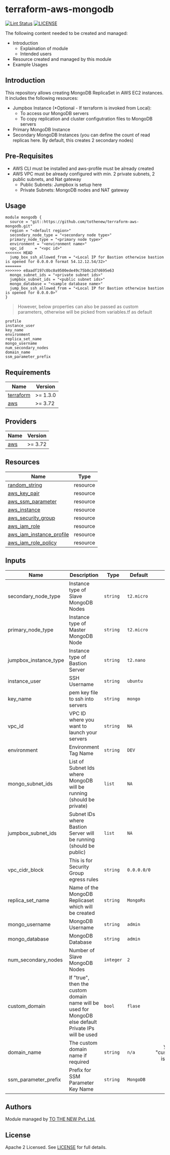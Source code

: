 # terraform-aws-mongodb

[![Lint Status](https://github.com/tothenew/terraform-aws-mongodb/workflows/Lint/badge.svg)](https://github.com/tothenew/terraform-aws-mongodb/actions)
[![LICENSE](https://img.shields.io/github/license/tothenew/terraform-aws-mongodb)](https://github.com/tothenew/terraform-aws-mongodb/blob/master/LICENSE)

The following content needed to be created and managed:
 - Introduction
     - Explaination of module 
     - Intended users
 - Resource created and managed by this module
 - Example Usages

<!-- BEGIN_TF_DOCS -->

## Introduction
This repository allows creating MongoDB ReplicaSet in AWS EC2 instances. It includes the following resources:

- Jumpbox Instance (*Optional - If terraform is invoked from Local): 
    - To access our MongoDB servers
    - To copy replication and cluster configutration files to MongoDB servers
- Primary MongoDB Instance
- Secondary MongoDB Instances (you can define the count of read replicas here. By default, this creates 2 secondary nodes)

## Pre-Requisites
- AWS CLI must be installed and aws-profile must be already created
- AWS VPC must be already configured with min. 2 private subnets, 2 
public subnets, and Nat gateway
    - Public Subnets: Jumpbox is setup here
    - Private Subnets: MongoDB nodes and NAT gateway


## Usage

```
module mongodb {
  source = "git::https://github.com/tothenew/terraform-aws-mongodb.git"
  region = "<default region>"
  secondary_node_type = "<secondary node type>"
  primary_node_type = "<primary node type>"
  environment = "<environment name>"
  vpc_id     = "<vpc id>"
<<<<<<< HEAD
  jump_box_ssh_allowed_from = "<Local IP for Bastion otherwise bastion is opened for 0.0.0.0 format 54.12.12.54/32>"
=======
>>>>>>> e8aadf197c0bc0a9500ede49c75b0c2d7d695e63
  mongo_subnet_ids = "<private subnet ids>"
  jumpbox_subnet_ids = "<public subnet ids>"
  mongo_database = "<sample database name>"
  jump_box_ssh_allowed_from = "<Local IP for Bastion otherwise bastion is opened for 0.0.0.0>"
}
```

> However, below properties can also be passed as custom parameters, otherwise will be picked from variables.tf as default

```
profile
instance_user
key_name
environment
replica_set_name
mongo_username
num_secondary_nodes
domain_name
ssm_parameter_prefix
```

## Requirements

| Name | Version |
|------|---------|
| <a name="requirement_terraform"></a> [terraform](#requirement\_terraform) | >= 1.3.0 |
| <a name="requirement_aws"></a> [aws](#requirement\_aws) | >= 3.72 |

## Providers

| Name | Version |
|------|---------|
| <a name="requirement_aws"></a> [aws](#requirement\_aws) | >= 3.72 |

## Resources

| Name | Type |
|------|------|
| [random_string](https://registry.terraform.io/providers/hashicorp/random/latest/docs/resources/string) | resource |
| [aws_key_pair](https://registry.terraform.io/providers/hashicorp/aws/latest/docs/resources/key_pair) | resource |
| [aws_ssm_parameter](https://registry.terraform.io/providers/hashicorp/aws/latest/docs/resources/ssm_parameter) | resource |
| [aws_instance](https://registry.terraform.io/providers/hashicorp/aws/latest/docs/resources/instance) | resource |
| [aws_security_group](https://registry.terraform.io/providers/hashicorp/aws/latest/docs/resources/security_group) | resource |
| [aws_iam_role](https://registry.terraform.io/providers/hashicorp/aws/latest/docs/resources/iam_role) | resource |
| [aws_iam_instance_profile](https://registry.terraform.io/providers/hashicorp/aws/latest/docs/resources/iam_instance_profile) | resource |
| [aws_iam_role_policy](https://registry.terraform.io/providers/hashicorp/aws/latest/docs/resources/iam_role_policy) | resource |

## Inputs

| Name | Description | Type | Default | Required |
|------|-------------|------|---------|:--------:|
| secondary\_node\_type | Instance type of Slave MongoDB Nodes | `string` | `t2.micro` | yes |
| primary\_node\_type | Instance type of Master MongoDB Node | `string` | `t2.micro` | yes |
| jumpbox\_instance\_type | Instance type of Bastion Server| `string` | `t2.nano` | yes |
| instance\_user | SSH Username | `string` | `ubuntu` | yes |
| key\_name | pem key file to ssh into servers | `string` | `mongo` | yes |
| vpc\_id | VPC ID where you want to launch your servers | `string` | `NA` | yes |
| environment | Environment Tag Name | `string` | `DEV` | yes |
| mongo\_subnet\_ids | List of Subnet Ids where MongoDB will be running (should be private) | `list` | `NA` | yes |
| jumpbox\_subnet\_ids | Subnet IDs where Bastion Server will be running (should be public) | `list` | `NA` | yes |
| vpc\_cidr\_block | This is for Security Group egress rules | `string` | `0.0.0.0/0` | yes |
| replica\_set\_name | Name of the MongoDB Replicaset which will be created  | `string` | `MongoRs` | yes |
| mongo\_username | MongoDB Username | `string` | `admin` | yes |
| mongo\_database | MongoDB Database | `string` | `admin` | yes |
| num\_secondary\_nodes| Number of Slave MongoDB Nodes | `integer` | `2` | yes |
| custom\_domain | If "true", then the custom domain name will be used for MongoDB else default Private IPs will be used | `bool` | `flase` | yes |
| domain\_name | The custom domain name if required | `string` | `n/a` | yes (only if "custom\_domain" is set to true) |
| ssm\_parameter\_prefix | Prefix for SSM Parameter Key Name | `string` | `MongoDB` | yes |

## Authors

Module managed by [TO THE NEW Pvt. Ltd.](https://github.com/tothenew)

## License

Apache 2 Licensed. See [LICENSE](https://github.com/tothenew/terraform-aws-mongodb/blob/main/LICENSE) for full details.

